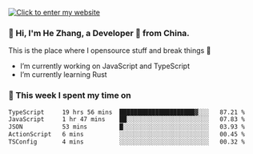 [![Click to enter my website](https://github.com/zh30/zh30/assets/7930156/296bb9cd-4f46-46cd-bafa-863948241503)](https://zhanghe.dev) 

### 👋 Hi, I'm He Zhang, a Developer 🚀 from China.

This is the place where I opensource stuff and break things :rofl:

- I’m currently working on JavaScript and TypeScript
- I’m currently learning Rust

### 💪 This week I spent my time on

<!--START_SECTION:waka-->

```txt
TypeScript     19 hrs 56 mins  █████████████████████▓░░░   87.21 %
JavaScript     1 hr 47 mins    ██░░░░░░░░░░░░░░░░░░░░░░░   07.83 %
JSON           53 mins         █░░░░░░░░░░░░░░░░░░░░░░░░   03.93 %
ActionScript   6 mins          ░░░░░░░░░░░░░░░░░░░░░░░░░   00.45 %
TSConfig       4 mins          ░░░░░░░░░░░░░░░░░░░░░░░░░   00.32 %
```

<!--END_SECTION:waka-->
